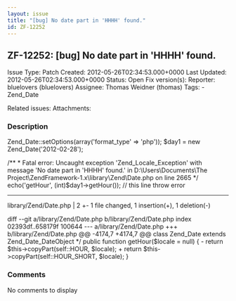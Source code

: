 ```yaml
---
layout: issue
title: "[bug] No date part in 'HHHH' found."
id: ZF-12252
---
```


ZF-12252: [bug] No date part in 'HHHH' found.
---------------------------------------------

 Issue Type: Patch Created: 2012-05-26T02:34:53.000+0000 Last Updated: 2012-05-26T02:34:53.000+0000 Status: Open Fix version(s): 
 Reporter:  bluelovers (bluelovers)  Assignee:  Thomas Weidner (thomas)  Tags: - Zend\_Date
 
 Related issues: 
 Attachments: 
### Description

Zend\_Date::setOptions(array('format\_type' => 'php')); $day1 = new Zend\_Date('2012-02-28');

/\*\* \* Fatal error: Uncaught exception 'Zend\_Locale\_Exception' with message 'No date part in 'HHHH' found.' in D:\\Users\\Documents\\The Project\\ZendFramework-1.x\\library\\Zend\\Date.php on line 2665 \*/ echo('getHour', (int)$day1->getHour()); // this line throw error

- - - - - -

library/Zend/Date.php | 2 +- 1 file changed, 1 insertion(+), 1 deletion(-)

diff --git a/library/Zend/Date.php b/library/Zend/Date.php index 02393df..658179f 100644 --- a/library/Zend/Date.php +++ b/library/Zend/Date.php @@ -4174,7 +4174,7 @@ class Zend\_Date extends Zend\_Date\_DateObject \*/ public function getHour($locale = null) { - return $this->copyPart(self::HOUR, $locale); + return $this->copyPart(self::HOUR\_SHORT, $locale); }

 

 

### Comments

No comments to display